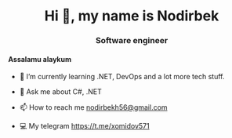<h1 align="center">Hi 👋, my name is Nodirbek</h1>
<h3 align="center"> Software engineer </h3>
<h4 align="left"> Assalamu alaykum </h4>


- 🌱 I’m currently learning .NET, DevOps and a lot more tech stuff.

- 💬 Ask me about C#, .NET

- 📫 How to reach me nodirbekh56@gmail.com

- 💻 My telegram https://t.me/xomidov571

<!---
xomidov571/xomidov571 is a ✨ special ✨ repository because its `README.md` (this file) appears on your GitHub profile.
You can click the Preview link to take a look at your changes.
--->
